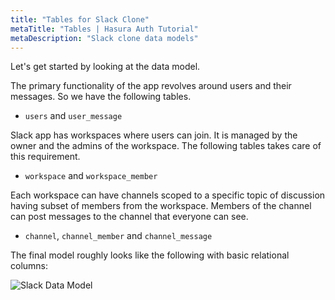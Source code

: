 ```yaml
---
title: "Tables for Slack Clone"
metaTitle: "Tables | Hasura Auth Tutorial"
metaDescription: "Slack clone data models"
---
```


Let's get started by looking at the data model.

The primary functionality of the app revolves around users and their messages. So we have the following tables.

- `users` and `user_message`

Slack app has workspaces where users can join. It is managed by the owner and the admins of the workspace. The following tables takes care of this requirement.

- `workspace` and `workspace_member`

Each workspace can have channels scoped to a specific topic of discussion having subset of members from the workspace. Members of the channel can post messages to the channel that everyone can see.

- `channel`, `channel_member` and `channel_message`

The final model roughly looks like the following with basic relational columns:

![Slack Data Model](https://storage.googleapis.com/graphql-engine-cdn.hasura.io/learn-hasura/assets/graphql-hasura-auth/slack-datamodel.png)
